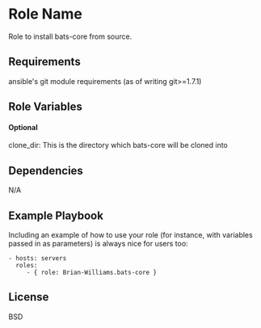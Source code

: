 Role Name
=========

Role to install bats-core from source.

Requirements
------------

ansible's git module requirements (as of writing git>=1.7.1)

Role Variables
--------------

#### Optional

clone_dir: This is the directory which bats-core will be cloned into

Dependencies
------------

N/A

Example Playbook
----------------

Including an example of how to use your role (for instance, with variables passed in as parameters) is always nice for users too:

    - hosts: servers
      roles:
         - { role: Brian-Williams.bats-core }

License
-------

BSD

